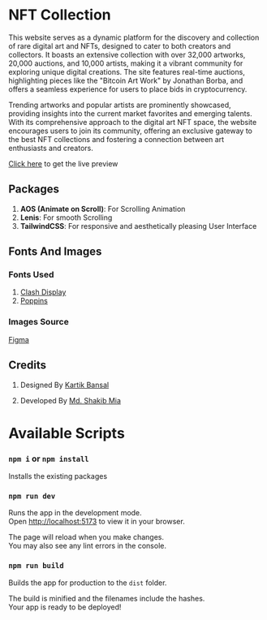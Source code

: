 # NFT Collection

This website serves as a dynamic platform for the discovery and collection of rare digital art and NFTs, designed to cater to both creators and collectors. It boasts an extensive collection with over 32,000 artworks, 20,000 auctions, and 10,000 artists, making it a vibrant community for exploring unique digital creations. The site features real-time auctions, highlighting pieces like the "Bitcoin Art Work" by Jonathan Borba, and offers a seamless experience for users to place bids in cryptocurrency.

Trending artworks and popular artists are prominently showcased, providing insights into the current market favorites and emerging talents. With its comprehensive approach to the digital art NFT space, the website encourages users to join its community, offering an exclusive gateway to the best NFT collections and fostering a connection between art enthusiasts and creators.

[Click here](https://nftme-shakib.netlify.app/) to get the live preview

## Packages

1. **AOS (Animate on Scroll)**: For Scrolling Animation
2. **Lenis**: For smooth Scrolling
3. **TailwindCSS**: For responsive and aesthetically pleasing User Interface

## Fonts And Images

### Fonts Used

1. [Clash Display](https://www.fontshare.com/fonts/clash-display)
2. [Poppins](https://fonts.google.com/specimen/Poppins)

### Images Source

[Figma](<https://www.figma.com/file/5Qocnzgr3m9770W0Z1nPHy/Landing-Page-UI-Kit-(Community)?type=design&node-id=485-190&mode=design&t=hfAUqmbPIaSiB9TR-0>)

## Credits

1. Designed By [Kartik Bansal](<https://www.figma.com/file/5Qocnzgr3m9770W0Z1nPHy/Landing-Page-UI-Kit-(Community)?type=design&node-id=485-190&mode=design&t=hfAUqmbPIaSiB9TR-0>)

2. Developed By [Md. Shakib Mia](https://md-shakib-mia.web.app/)

# Available Scripts

### `npm i` or `npm install`

Installs the existing packages

### `npm run dev`

Runs the app in the development mode.\
Open [http://localhost:5173](http://localhost:5173) to view it in your browser.

The page will reload when you make changes.\
You may also see any lint errors in the console.

### `npm run build`

Builds the app for production to the `dist` folder.

The build is minified and the filenames include the hashes.\
Your app is ready to be deployed!
